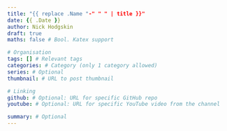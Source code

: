 ```yaml
---
title: "{{ replace .Name "-" " " | title }}"
date: {{ .Date }}
author: Nick Hodgskin
draft: true
maths: false # Bool. Katex support

# Organisation
tags: [] # Relevant tags
categories: # Category (only 1 category allowed)
series: # Optional
thumbnail: # URL to post thumbnail

# Linking
github: # Optional: URL for specific GitHub repo
youtube: # Optional: URL for specific YouTube video from the channel

summary: # Optional
---
```

